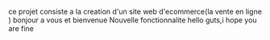 ce projet consiste a la creation d'un site web d'ecommerce(la vente en ligne )
bonjour a vous et bienvenue
Nouvelle fonctionnalite
hello guts,i hope you are fine